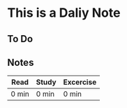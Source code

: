 # This is a Daliy Note
## To Do
## Notes
| Read  | Study | Excercise |
| ----- | ----- | --------- |
| 0 min | 0 min | 0 min     | 
